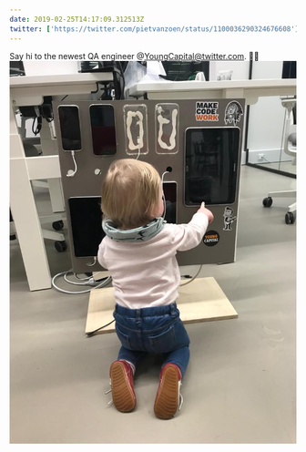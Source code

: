 ```yaml
---
date: 2019-02-25T14:17:09.312513Z
twitter: ['https://twitter.com/pietvanzoen/status/1100036290324676608']
---
```

Say hi to the newest QA engineer @YoungCapital@twitter.com. 💁‍♀️ ![](/media/A9519998-B947-4762-BE71-2D88861C4C4F.jpeg)
